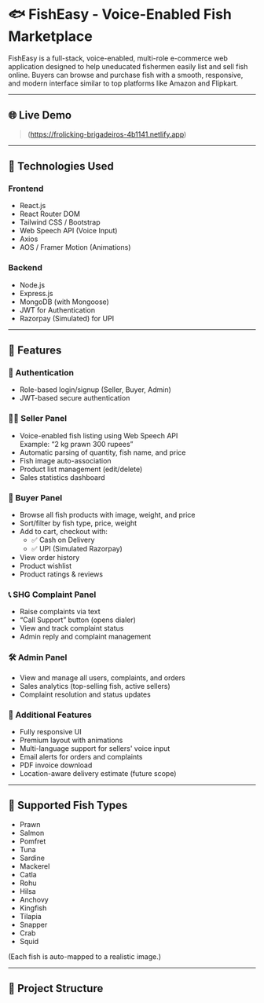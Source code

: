 # 🐟 FishEasy - Voice-Enabled Fish Marketplace

FishEasy is a full-stack, voice-enabled, multi-role e-commerce web application designed to help uneducated fishermen easily list and sell fish online. Buyers can browse and purchase fish with a smooth, responsive, and modern interface similar to top platforms like Amazon and Flipkart.

---

## 🌐 Live Demo

>(https://frolicking-brigadeiros-4b1141.netlify.app)

---

## 🔧 Technologies Used

### Frontend
- React.js
- React Router DOM
- Tailwind CSS / Bootstrap
- Web Speech API (Voice Input)
- Axios
- AOS / Framer Motion (Animations)

### Backend
- Node.js
- Express.js
- MongoDB (with Mongoose)
- JWT for Authentication
- Razorpay (Simulated) for UPI

---

## 🚀 Features

### 👥 Authentication
- Role-based login/signup (Seller, Buyer, Admin)
- JWT-based secure authentication

### 🧑‍🌾 Seller Panel
- Voice-enabled fish listing using Web Speech API  
  Example: “2 kg prawn 300 rupees”
- Automatic parsing of quantity, fish name, and price
- Fish image auto-association
- Product list management (edit/delete)
- Sales statistics dashboard

### 🛒 Buyer Panel
- Browse all fish products with image, weight, and price
- Sort/filter by fish type, price, weight
- Add to cart, checkout with:
  - ✅ Cash on Delivery
  - ✅ UPI (Simulated Razorpay)
- View order history
- Product wishlist
- Product ratings & reviews

### 📞 SHG Complaint Panel
- Raise complaints via text
- “Call Support” button (opens dialer)
- View and track complaint status
- Admin reply and complaint management

### 🛠 Admin Panel
- View and manage all users, complaints, and orders
- Sales analytics (top-selling fish, active sellers)
- Complaint resolution and status updates

### 📱 Additional Features
- Fully responsive UI
- Premium layout with animations
- Multi-language support for sellers' voice input
- Email alerts for orders and complaints
- PDF invoice download
- Location-aware delivery estimate (future scope)

---

## 🐠 Supported Fish Types

- Prawn
- Salmon
- Pomfret
- Tuna
- Sardine
- Mackerel
- Catla
- Rohu
- Hilsa
- Anchovy
- Kingfish
- Tilapia
- Snapper
- Crab
- Squid

(Each fish is auto-mapped to a realistic image.)

---

## 📁 Project Structure

